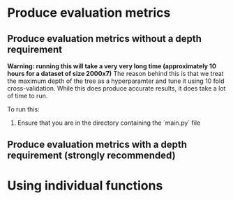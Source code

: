 # Produce evaluation metrics
## Produce evaluation metrics without a depth requirement

**Warning: running this will take a very very long time (approximately 10 hours for a dataset of size 2000x7)**
The reason behind this is that we treat the maximum depth of the tree as a hyperparamter and tune it using 10 fold cross-validation. While this does produce accurate results, it does take a lot of time to run.

To run this: 
1. Ensure that you are in the directory containing the ´main.py´ file

## Produce evaluation metrics with a depth requirement (strongly recommended)




# Using individual functions


